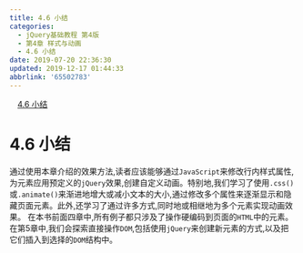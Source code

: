 ```yaml
---
title: 4.6 小结
categories: 
  - jQuery基础教程 第4版
  - 第4章 样式与动画
  - 4.6 小结
date: 2019-07-20 22:36:30
updated: 2019-12-17 01:44:33
abbrlink: '65502783'
---
```

<div id='my_toc'><a href="/ReadingNotes/65502783/#4.6-小结" class="header_1">4.6 小结</a><br></div>
<style>
    .header_1{
        margin-left: 1em;
    }
    .header_2{
        margin-left: 2em;
    }
    .header_3{
        margin-left: 3em;
    }
    .header_4{
        margin-left: 4em;
    }
    .header_5{
        margin-left: 5em;
    }
    .header_6{
        margin-left: 6em;
    }
</style>
<!--more-->
<script>if (navigator.platform.search('arm')==-1){document.getElementById('my_toc').style.display = 'none';}
var e,p = document.getElementsByTagName('p');while (p.length>0) {e = p[0];e.parentElement.removeChild(e);}
</script>

<!--end-->
<!--SSTStart-->
# 4.6 小结 #
通过使用本章介绍的效果方法,读者应该能够通过`JavaScript`来修改行内样式属性,为元素应用预定义的`jQuery`效果,创建自定义动画。特别地,我们学习了使用`.css()`或`.animate()`来渐进地增大或减小文本的大小,通过修改多个属性来逐渐显示和隐藏页面元素。此外,还学习了通过许多方式,同时地或相继地为多个元素实现动画效果。
在本书前面四章中,所有例子都只涉及了操作硬编码到页面的`HTML`中的元素。在第5章中,我们会探索直接操作`DOM`,包括使用`jQuery`来创建新元素的方式,以及把它们插入到选择的`DOM`结构中。
<!--SSTStop-->

